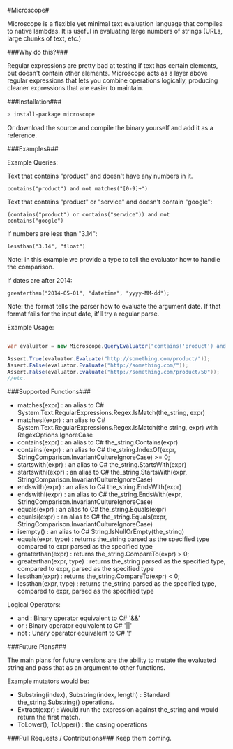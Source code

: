 #Microscope#

Microscope is a flexible yet minimal text evaluation language that compiles to native lambdas. It is useful in evaluating large numbers of strings (URLs, large chunks of text, etc.)

###Why do this?###

Regular expressions are pretty bad at testing if text has certain elements, but doesn't contain other elements. Microscope acts as a layer above regular expressions that lets you combine operations logically, producing cleaner expressions that are easier to maintain.

###Installation###

```bash
> install-package microscope
```

Or download the source and compile the binary yourself and add it as a reference.

###Examples###

Example Queries:

Text that contains "product" and doesn't have any numbers in it.

```microscope
contains("product") and not matches("[0-9]+")
```

Text that contains "product" or "service" and doesn't contain "google":

```microscope
(contains("product") or contains("service")) and not contains("google")
```

If numbers are less than "3.14":

```microscope
lessthan("3.14", "float")
```
Note: in this example we provide a type to tell the evaluator how to handle the comparison.

If dates are after 2014:

```microscope
greaterthan("2014-05-01", "datetime", "yyyy-MM-dd");
```
Note: the format tells the parser how to evaluate the argument date. If that format fails for the input date, it'll try a regular parse.

Example Usage:

```C#

var evaluator = new Microscope.QueryEvaluator("contains('product') and not matches('[0-9]+')");

Assert.True(evaluator.Evaluate("http://something.com/product/"));
Assert.False(evaluator.Evaluate("http://something.com/"));
Assert.False(evaluator.Evaluate("http://something.com/product/50"));
//etc.
```

###Supported Functions###

* matches(expr) : an alias to C# System.Text.RegularExpressions.Regex.IsMatch(the_string, expr)
* matchesi(expr) : an alias to C# System.Text.RegularExpressions.Regex.IsMatch(the string, expr) with RegexOptions.IgnoreCase
* contains(expr) : an alias to C# the_string.Contains(expr)
* containsi(expr) : an alias to C# the_string.IndexOf(expr, StringComparison.InvariantCultureIgnoreCase) >= 0;
* startswith(expr) : an alias to C# the_string.StartsWith(expr)
* startswithi(expr) : an alias to C# the_string.StartsWith(expr, StringComparison.InvariantCultureIgnoreCase)
* endswith(expr) : an alias to C# the_string.EndsWith(expr)
* endswithi(expr) : an alias to C# the_string.EndsWith(expr, StringComparison.InvariantCultureIgnoreCase)
* equals(expr) : an alias to C# the_string.Equals(expr)
* equalsi(expr) : an alias to C# the_string.Equals(expr, StringComparison.InvariantCultureIgnoreCase) 
* isempty() : an alias to C# String.IsNullOrEmpty(the_string)
* equals(expr, type) : returns the_string parsed as the specified type compared to expr parsed as the specified type
* greaterthan(expr) : returns the_string.CompareTo(expr) > 0;
* greaterthan(expr, type) : returns the_string parsed as the specified type, compared to expr, parsed as the specified type
* lessthan(expr) : returns the_string.CompareTo(expr) < 0;
* lessthan(expr, type) : returns the_string parsed as the specified type, compared to expr, parsed as the specified type

Logical Operators:

* and : Binary operator equivalent to C# '&&'
* or : Binary operator equivalent to C# '||'
* not : Unary operator equivalent to C# '!'

###Future Plans###

The main plans for future versions are the ability to mutate the evaluated string and pass that as an argument to other functions.

Example mutators would be:

* Substring(index), Substring(index, length) : Standard the_string.Substring() operations.
* Extract(expr) : Would run the expression against the_string and would return the first match.
* ToLower(), ToUpper() : the casing operations

###Pull Requests / Contributions###
Keep them coming.

